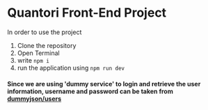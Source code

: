 # Quantori Front-End Project


In order to use the project
1. Clone the repository
2. Open Terminal
3. write ```npm i```
4. run the application using ```npm run dev```


####  Since we are using 'dummy service' to login and retrieve the user information, username and password can be taken from [dummyjson/users](https://dummyjson.com/users)